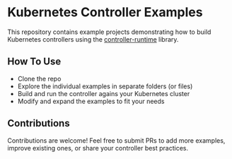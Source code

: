 # Kubernetes Controller Examples

This repository contains example projects demonstrating how to build Kubernetes controllers using the [controller-runtime](https://pkg.go.dev/sigs.k8s.io/controller-runtime) library.

## How To Use

- Clone the repo
- Explore the individual examples in separate folders (or files)
- Build and run the controller agains your Kubernetes cluster
- Modify and expand the examples to fit your needs

## Contributions
Contributions are welcome! Feel free to submit PRs to add more examples, improve existing ones, or share your controller best practices.
